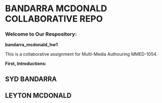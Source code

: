 # BANDARRA MCDONALD COLLABORATIVE REPO
### Welcome to Our Respository:

**bandarra_mcdonald_hw1**

 This is a collaborative assignment for Multi-Media Authouring MMED-1054.

 **First, Introductions:**
 ## SYD BANDARRA




## LEYTON MCDONALD
